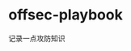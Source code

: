 



























































































# offsec-playbook
记录一点攻防知识
